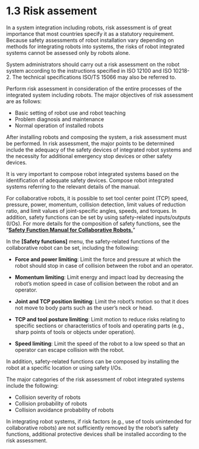 # 1.3 Risk assement

In a system integration including robots, risk assessment is of great importance that most countries specify it as a statutory requirement. Because safety assessments of robot installation vary depending on methods for integrating robots into systems, the risks of robot integrated systems cannot be assessed only by robots alone.

System administrators should carry out a risk assessment on the robot system according to the instructions specified in ISO 12100 and ISO 10218-2. The technical specifications  ISO/TS 15066 may also be referred to.

Perform risk assessment in consideration of the entire processes of the integrated system including robots. The major objectives of risk assessment are as follows:

* Basic setting of robot use and robot teaching
* Problem diagnosis and maintenance
*   Normal operation of installed robots



After installing robots and composing the system, a risk assessment must be performed. In risk assessment, the major points to be determined include the adequacy of the safety devices of integrated robot systems and the necessity for additional emergency stop devices or other safety devices.

It is very important to compose robot integrated systems based on the identification of adequate safety devices. Compose robot integrated systems referring to the relevant details of the manual.

For collaborative robots, it is possible to set tool center point (TCP) speed, pressure, power, momentum, collision detection, limit values of reduction ratio, and limit values of joint-specific angles, speeds, and torques. In addition, safety functions can be set by using safety-related inputs/outputs (I/Os). For more details for the composition of safety functions, see the “[**Safety Function Manual for Collaborative Robots.**](https://hyundai-robotics.gitbook.io/cobot-safety-function/v/sf-english/)”

In the **\[Safety functions]** menu, the safety-related functions of the collaborative robot can be set, including the following:

*   **Force and power limiting**: Limit the force and pressure at which the robot should stop in case of collision between the robot and an operator.


*   **Momentum limiting**: Limit energy and impact load by decreasing the robot’s motion speed in case of collision between the robot and an operator.


*   **Joint and TCP position limiting**: Limit the robot’s motion so that it does not move to body parts such as the user’s neck or head.


*   **TCP and tool posture limiting**: Limit motion to reduce risks relating to specific sections or characteristics of tools and operating parts (e.g., sharp points of tools or objects under operation).


* **Speed limiting**: Limit the speed of the robot to a low speed so that an operator can escape collision with the robot.

In addition, safety-related functions can be composed by installing the robot at a specific location or using safety I/Os.

The major categories of the risk assessment of robot integrated systems include the following:

* Collision severity of robots
* Collision probability of robots
*   Collision avoidance probability of robots



In integrating robot systems, if risk factors (e.g., use of tools unintended for collaborative robots) are not sufficiently removed by the robot’s safety functions, additional protective devices shall be installed according to the risk assessment.